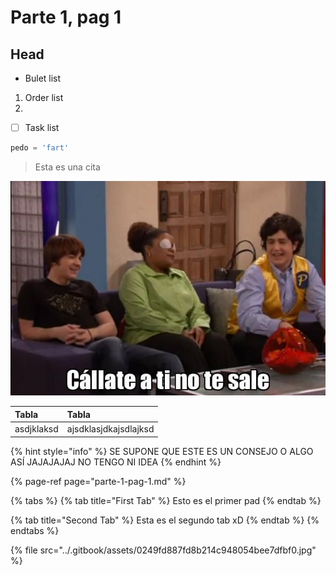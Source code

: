 # Parte 1, pag 1

## Head

* Bulet list

1. Order list
2. 
* [ ] Task list

```python
pedo = 'fart'
```

> Esta es una cita

![Esta es una imagen](../.gitbook/assets/0249fd887fd8b214c948054bee7dfbf0.jpg)

| Tabla  | Tabla |
| :--- | :--- |
| asdjklaksd | ajsdklasjdkajsdlajksd |

{% hint style="info" %}
SE SUPONE QUE ESTE ES UN CONSEJO O ALGO ASÍ JAJAJAJAJ NO TENGO NI IDEA
{% endhint %}

{% page-ref page="parte-1-pag-1.md" %}

{% tabs %}
{% tab title="First Tab" %}
Esto es el primer pad
{% endtab %}

{% tab title="Second Tab" %}
Esta es el segundo tab xD 
{% endtab %}
{% endtabs %}

{% file src="../.gitbook/assets/0249fd887fd8b214c948054bee7dfbf0.jpg" %}

